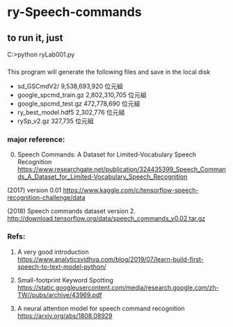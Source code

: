 # ry-Speech-commands
## to run it, just 
C:>python ryLab001.py

### 
This program will generate the following files and save in the local disk

- sd_GSCmdV2/            9,538,693,920 位元組
- google_spcmd_train.gz  2,802,310,705 位元組
- google_spcmd_test.gz     472,778,690 位元組
- ry_best_model.hdf5         2,302,776 位元組
- rySp_v2.gz                   327,735 位元組

### major reference:

0. Speech Commands: A Dataset for Limited-Vocabulary Speech Recognition
https://www.researchgate.net/publication/324435399_Speech_Commands_A_Dataset_for_Limited-Vocabulary_Speech_Recognition

(2017) version 0.01 
https://www.kaggle.com/c/tensorflow-speech-recognition-challenge/data

(2018) Speech commands dataset version 2. 
http://download.tensorflow.org/data/speech_commands_v0.02.tar.gz


### Refs:


1. A very good introduction
https://www.analyticsvidhya.com/blog/2019/07/learn-build-first-speech-to-text-model-python/

2. Small-footprint Keyword Spotting 
https://static.googleusercontent.com/media/research.google.com/zh-TW//pubs/archive/43969.pdf

3. A neural attention model for speech command recognition
https://arxiv.org/abs/1808.08929




